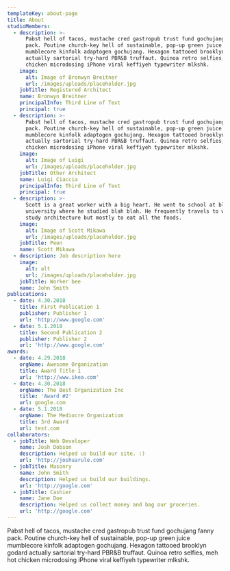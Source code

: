 ```yaml
---
templateKey: about-page
title: About
studioMembers:
  - description: >-
      Pabst hell of tacos, mustache cred gastropub trust fund gochujang fanny
      pack. Poutine church-key hell of sustainable, pop-up green juice
      mumblecore kinfolk adaptogen gochujang. Hexagon tattooed brooklyn godard
      actually sartorial try-hard PBR&B truffaut. Quinoa retro selfies, meh hot
      chicken microdosing iPhone viral keffiyeh typewriter mlkshk.
    image:
      alt: Image of Bronwyn Breitner
      url: /images/uploads/placeholder.jpg
    jobTitle: Registered Architect
    name: Bronwyn Breitner
    principalInfo: Third Line of Text
    principal: true
  - description: >-
      Pabst hell of tacos, mustache cred gastropub trust fund gochujang fanny
      pack. Poutine church-key hell of sustainable, pop-up green juice
      mumblecore kinfolk adaptogen gochujang. Hexagon tattooed brooklyn godard
      actually sartorial try-hard PBR&B truffaut. Quinoa retro selfies, meh hot
      chicken microdosing iPhone viral keffiyeh typewriter mlkshk.
    image:
      alt: Image of Luigi
      url: /images/uploads/placeholder.jpg
    jobTitle: Other Architect
    name: Luigi Ciaccia
    principalInfo: Third Line of Text
    principal: true
  - description: >-
      Scott is a great worker with a big heart. He went to school at blah blah
      university where he studied blah blah. He frequently travels to world to
      study architecture but mostly to eat all the foods.
    image:
      alt: Image of Scott Mikawa
      url: /images/uploads/placeholder.jpg
    jobTitle: Peon
    name: Scott Mikawa
  - description: Job description here
    image:
      alt: alt
      url: /images/uploads/placeholder.jpg
    jobTitle: Worker bee
    name: John Smith
publications:
  - date: 4.30.2018
    title: First Publication 1
    publisher: Publisher 1
    url: 'http://www.google.com'
  - date: 5.1.2018
    title: Second Publication 2
    publisher: Publisher 2
    url: 'http://www.google.com'
awards:
  - date: 4.29.2018
    orgName: Awesome Organization
    title: Award Title 1
    url: 'http://www.ikea.com'
  - date: 4.30.2018
    orgName: The Best Organization Inc
    title: 'Award #2'
    url: google.com
  - date: 5.1.2018
    orgName: The Mediocre Organization
    title: 3rd Award
    url: test.com
collaborators:
  - jobTitle: Web Developer
    name: Josh Dobson
    description: Helped us build our site. :)
    url: 'http://joshuarule.com'
  - jobTitle: Masonry
    name: John Smith
    description: Helped us build our buildings.
    url: 'http://google.com'
  - jobTitle: Cashier
    name: Jane Doe
    description: Helped us collect money and bag our groceries.
    url: 'http://google.com'
---
```


Pabst hell of tacos, mustache cred gastropub trust fund gochujang fanny pack. Poutine church-key hell of sustainable, pop-up green juice mumblecore kinfolk adaptogen gochujang. Hexagon tattooed brooklyn godard actually sartorial try-hard PBR&B truffaut. Quinoa retro selfies, meh hot chicken microdosing iPhone viral keffiyeh typewriter mlkshk.
